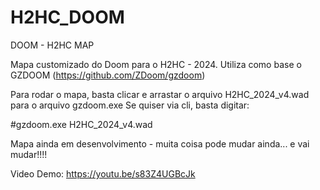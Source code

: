 # H2HC_DOOM
DOOM - H2HC MAP

Mapa customizado do Doom para o H2HC - 2024.
Utiliza como base o GZDOOM (https://github.com/ZDoom/gzdoom)

Para rodar o mapa, basta clicar e arrastar o arquivo H2HC_2024_v4.wad para o arquivo gzdoom.exe
Se quiser via cli, basta digitar:

#gzdoom.exe H2HC_2024_v4.wad

Mapa ainda em desenvolvimento - muita coisa pode mudar ainda... e vai mudar!!!!

Video Demo: https://youtu.be/s83Z4UGBcJk
